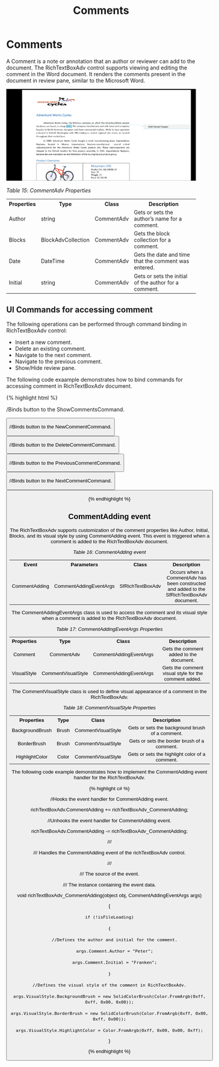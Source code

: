﻿---
layout: post
title: Comments
description: comments
platform: wpf
control: RichTextBoxAdv
documentation: ug
---

# Comments

A Comment is a note or annotation that an author or reviewer can add to the document. The RichTextBoxAdv control supports viewing and editing the comment in the Word document. It renders the comments present in the document in review pane, similar to the Microsoft Word.

![](Comments_images/Comments_img1.png)

_Table_ _15_: _CommentAdv Properties_

<table>
<tr>
<th>
Properties</th><th>
Type</th><th>
Class</th><th>
Description</th></tr>
<tr>
<td>
Author</td><td>
string</td><td>
CommentAdv</td><td>
Gets or sets the author’s name for a comment.</td></tr>
<tr>
<td>
Blocks</td><td>
BlockAdvCollection</td><td>
CommentAdv</td><td>
Gets the block collection for a comment.</td></tr>
<tr>
<td>
Date</td><td>
DateTime</td><td>
CommentAdv</td><td>
Gets the date and time that the comment was entered.</td></tr>
<tr>
<td>
Initial</td><td>
string</td><td>
CommentAdv</td><td>
Gets or sets the initial of the author for a comment.</td></tr>
</table>

## UI Commands for accessing comment

The following operations can be performed through command binding in RichTextBoxAdv control: 

* Insert a new comment.
* Delete an existing comment.
* Navigate to the next comment.
* Navigate to the previous comment.
* Show/Hide review pane.

The following code exaample demonstrates how to bind commands for accessing comment in RichTextBoxAdv document. 

{% highlight html %}

/Binds button to the ShowCommentsCommand.

<Button Content="Show Comments" Command="{Binding ElementName=richTextBoxAdv, Path=ShowCommentsCommand, Mode=TwoWay}" />

//Binds button to the NewCommentCommand.

<Button Content="New Comment" Command="{Binding ElementName= richTextBoxAdv, Path=NewCommentCommand, Mode=TwoWay}" />

//Binds button to the DeleteCommentCommand.

<Button Content="Delete Comment" Command="{Binding ElementName=richTextBoxAdv, Path=DeleteCommentCommand, Mode=TwoWay}"/>

//Binds button to the PreviousCommentCommand.

<Button Content="Previous Comment" Command="{Binding ElementName=richTextBoxAdv, Path=PreviousCommentCommand, Mode=TwoWay}" />

//Binds button to the NextCommentCommand.

<Button Content="Next Comment" Command="{Binding ElementName=richTextBoxAdv, Path=NextCommentCommand, Mode=TwoWay}" /> 

{% endhighlight %}

## CommentAdding event

The RichTextBoxAdv supports customization of the comment properties like Author, Initial, Blocks, and its visual style by using CommentAdding event. This event is triggered when a comment is added to the RichTextBoxAdv document.

_Table_ _16_: _CommentAdding event_

<table>
<tr>
<th>
Event</th><th>
Parameters</th><th>
Class</th><th>
Description</th></tr>
<tr>
<td>
CommentAdding</td><td>
CommentAddingEventArgs</td><td>
SfRichTextBoxAdv </td><td>
Occurs when a CommentAdv has been constructed and added to the SfRichTextBoxAdv document.</td></tr>
</table>

The CommentAddingEventArgs class is used to access the comment and its visual style when a comment is added to the RichTextBoxAdv document.

_Table_ _17_: _CommentAddingEventArgs Properties_

<table>
<tr>
<th>
Properties</th><th>
Type</th><th>
Class</th><th>
Description</th></tr>
<tr>
<td>
Comment</td><td>
CommentAdv</td><td>
CommentAddingEventArgs</td><td>
Gets the comment added to the document.</td></tr>
<tr>
<td>
VisualStyle</td><td>
CommentVisualStyle</td><td>
CommentAddingEventArgs</td><td>
Gets the comment visual style for the comment added.</td></tr>
</table>
The CommentVisualStyle class is used to define visual appearance of a comment in the RichTextBoxAdv.

_Table_ _18_: _CommentVisualStyle Properties_

<table>
<tr>
<th>
Properties</th><th>
Type</th><th>
Class</th><th>
Description</th></tr>
<tr>
<td>
BackgroundBrush</td><td>
Brush</td><td>
CommentVisualStyle</td><td>
Gets or sets the background brush of a comment.</td></tr>
<tr>
<td>
BorderBrush</td><td>
Brush</td><td>
CommentVisualStyle</td><td>
Gets or sets the border brush of a comment.</td></tr>
<tr>
<td>
HighlightColor</td><td>
Color</td><td>
CommentVisualStyle</td><td>
Gets or sets the highlight color of a comment.</td></tr>
</table>

The following code example demonstrates how to implement the CommentAdding event handler for the RichTextBoxAdv.

{% highlight c# %}

//Hooks the event handler for CommentAdding event.

richTextBoxAdv.CommentAdding += richTextBoxAdv_CommentAdding;

//Unhooks the event handler for CommentAdding event.

richTextBoxAdv.CommentAdding -= richTextBoxAdv_CommentAdding;



/// <summary>

/// Handles the CommentAdding event of the richTextBoxAdv control.

/// </summary>

/// <param name="obj">The source of the event.</param>

/// <param name="args">The <see cref="CommentAddingEventArgs"/> instance containing the event data.</param>

void richTextBoxAdv_CommentAdding(object obj, CommentAddingEventArgs args)

{

    if (!isFileLoading)

    {

        //Defines the author and initial for the comment.

        args.Comment.Author = "Peter";

        args.Comment.Initial = "Franken";

    }

    //Defines the visual style of the comment in RichTextBoxAdv.

    args.VisualStyle.BackgroundBrush = new SolidColorBrush(Color.FromArgb(0xff, 0xff, 0x00, 0x00));

    args.VisualStyle.BorderBrush = new SolidColorBrush(Color.FromArgb(0xff, 0x00, 0xff, 0x00));

    args.VisualStyle.HighlightColor = Color.FromArgb(0xff, 0x00, 0x00, 0xff);

}

{% endhighlight %}